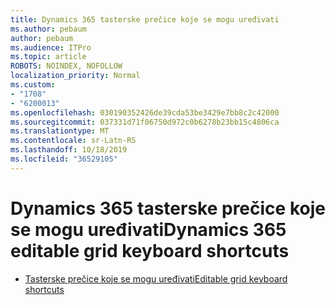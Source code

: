 ```yaml
---
title: Dynamics 365 tasterske prečice koje se mogu uređivati
ms.author: pebaum
author: pebaum
ms.audience: ITPro
ms.topic: article
ROBOTS: NOINDEX, NOFOLLOW
localization_priority: Normal
ms.custom:
- "1708"
- "6200013"
ms.openlocfilehash: 030190352426de39cda53be3429e7bb8c2c42000
ms.sourcegitcommit: 037331d71f06750d972c0b6278b23bb15c4806ca
ms.translationtype: MT
ms.contentlocale: sr-Latn-RS
ms.lasthandoff: 10/18/2019
ms.locfileid: "36529105"
---
```

# <a name="dynamics-365-editable-grid-keyboard-shortcuts"></a><span data-ttu-id="1ec71-102">Dynamics 365 tasterske prečice koje se mogu uređivati</span><span class="sxs-lookup"><span data-stu-id="1ec71-102">Dynamics 365 editable grid keyboard shortcuts</span></span>

* [<span data-ttu-id="1ec71-103">Tasterske prečice koje se mogu uređivati</span><span class="sxs-lookup"><span data-stu-id="1ec71-103">Editable grid keyboard shortcuts</span></span>](https://docs.microsoft.com/dynamics365/customer-engagement/basics/keyboard-shortcuts#editable-grids-views)
